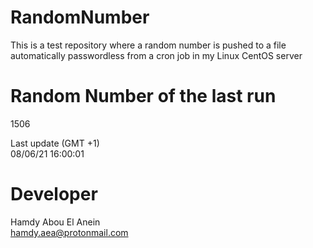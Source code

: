 # RandomNumber    
This is a test repository where a random number is pushed to a file automatically passwordless from a cron job in my Linux CentOS server    
# Random Number of the last run   
1506
      
Last update (GMT +1)    
08/06/21 16:00:01
# Developer    
Hamdy Abou El Anein   
hamdy.aea@protonmail.com
